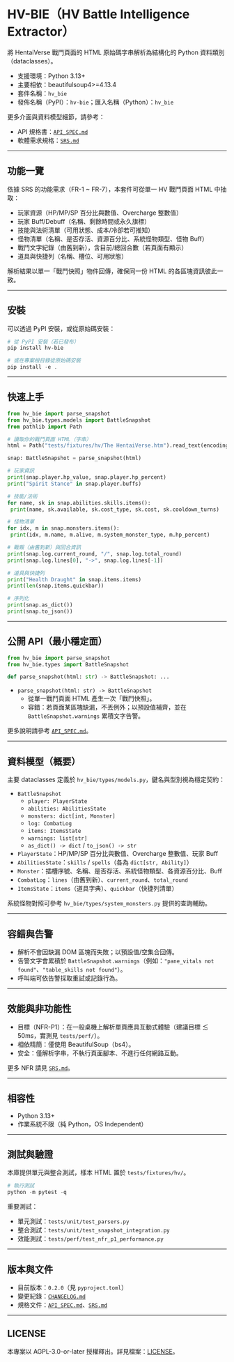 # HV-BIE（HV Battle Intelligence Extractor）

將 HentaiVerse 戰鬥頁面的 HTML 原始碼字串解析為結構化的 Python 資料類別（dataclasses）。

- 支援環境：Python 3.13+
- 主要相依：beautifulsoup4>=4.13.4
- 套件名稱：`hv_bie`
- 發佈名稱（PyPI）：`hv-bie`；匯入名稱（Python）：`hv_bie`

更多介面與資料模型細節，請參考：

- API 規格書：[`API_SPEC.md`](/API_SPEC.md)
- 軟體需求規格：[`SRS.md`](/SRS.md)

---

## 功能一覽

依據 SRS 的功能需求（FR-1 ~ FR-7），本套件可從單一 HV 戰鬥頁面 HTML 中抽取：

- 玩家資源（HP/MP/SP 百分比與數值、Overcharge 整數值）
- 玩家 Buff/Debuff（名稱、剩餘時間或永久旗標）
- 技能與法術清單（可用狀態、成本/冷卻若可推知）
- 怪物清單（名稱、是否存活、資源百分比、系統怪物類型、怪物 Buff）
- 戰鬥文字紀錄（由舊到新），含目前/總回合數（若頁面有顯示）
- 道具與快捷列（名稱、槽位、可用狀態）

解析結果以單一「戰鬥快照」物件回傳，確保同一份 HTML 的各區塊資訊彼此一致。

---

## 安裝

可以透過 PyPI 安裝，或從原始碼安裝：

```powershell
# 從 PyPI 安裝（若已發布）
pip install hv-bie

# 或在專案根目錄從原始碼安裝
pip install -e .
```

---

## 快速上手

```python
from hv_bie import parse_snapshot
from hv_bie.types.models import BattleSnapshot
from pathlib import Path

# 讀取你的戰鬥頁面 HTML（字串）
html = Path("tests/fixtures/hv/The HentaiVerse.htm").read_text(encoding="utf-8")

snap: BattleSnapshot = parse_snapshot(html)

# 玩家資訊
print(snap.player.hp_value, snap.player.hp_percent)
print("Spirit Stance" in snap.player.buffs)

# 技能/法術
for name, sk in snap.abilities.skills.items():
 print(name, sk.available, sk.cost_type, sk.cost, sk.cooldown_turns)

# 怪物清單
for idx, m in snap.monsters.items():
 print(idx, m.name, m.alive, m.system_monster_type, m.hp_percent)

# 戰報（由舊到新）與回合資訊
print(snap.log.current_round, "/", snap.log.total_round)
print(snap.log.lines[0], "->", snap.log.lines[-1])

# 道具與快捷列
print("Health Draught" in snap.items.items)
print(len(snap.items.quickbar))

# 序列化
print(snap.as_dict())
print(snap.to_json())
```

---

## 公開 API（最小穩定面）

```python
from hv_bie import parse_snapshot
from hv_bie.types import BattleSnapshot

def parse_snapshot(html: str) -> BattleSnapshot: ...
```

- `parse_snapshot(html: str) -> BattleSnapshot`
  - 從單一戰鬥頁面 HTML 產生一次「戰鬥快照」。
  - 容錯：若頁面某區塊缺漏，不丟例外；以預設值補齊，並在 `BattleSnapshot.warnings` 累積文字告警。

更多說明請參考 [`API_SPEC.md`](/API_SPEC.md)。

---

## 資料模型（概要）

主要 dataclasses 定義於 `hv_bie/types/models.py`，鍵名與型別視為穩定契約：

- `BattleSnapshot`
  - `player: PlayerState`
  - `abilities: AbilitiesState`
  - `monsters: dict[int, Monster]`
  - `log: CombatLog`
  - `items: ItemsState`
  - `warnings: list[str]`
  - `as_dict() -> dict` / `to_json() -> str`
- `PlayerState`：HP/MP/SP 百分比與數值、Overcharge 整數值、玩家 Buff
- `AbilitiesState`：`skills` / `spells`（各為 `dict[str, Ability]`）
- `Monster`：插槽序號、名稱、是否存活、系統怪物類型、各資源百分比、Buff
- `CombatLog`：`lines`（由舊到新）、`current_round`、`total_round`
- `ItemsState`：`items`（道具字典）、`quickbar`（快捷列清單）

系統怪物對照可參考 `hv_bie/types/system_monsters.py` 提供的查詢輔助。

---

## 容錯與告警

- 解析不會因缺漏 DOM 區塊而失敗；以預設值/空集合回傳。
- 告警文字會累積於 `BattleSnapshot.warnings`（例如：`"pane_vitals not found"`、`"table_skills not found"`）。
- 呼叫端可依告警採取重試或記錄行為。

---

## 效能與非功能性

- 目標（NFR-P1）：在一般桌機上解析單頁應具互動式體驗（建議目標 ≲ 50ms，實測見 `tests/perf/`）。
- 相依精簡：僅使用 BeautifulSoup（bs4）。
- 安全：僅解析字串，不執行頁面腳本、不進行任何網路互動。

更多 NFR 請見 [`SRS.md`](/SRS.md)。

---

## 相容性

- Python 3.13+
- 作業系統不限（純 Python，OS Independent）

---

## 測試與驗證

本庫提供單元與整合測試，樣本 HTML 置於 `tests/fixtures/hv/`。

```powershell
# 執行測試
python -m pytest -q
```

重要測試：

- 單元測試：`tests/unit/test_parsers.py`
- 整合測試：`tests/unit/test_snapshot_integration.py`
- 效能測試：`tests/perf/test_nfr_p1_performance.py`

---

## 版本與文件

- 目前版本：`0.2.0`（見 `pyproject.toml`）
- 變更紀錄：[`CHANGELOG.md`](/CHANGELOG.md)
- 規格文件：[`API_SPEC.md`](/API_SPEC.md)、[`SRS.md`](/SRS.md)

---

## LICENSE

本專案以 AGPL-3.0-or-later 授權釋出。詳見檔案：[LICENSE](/LICENSE)。
